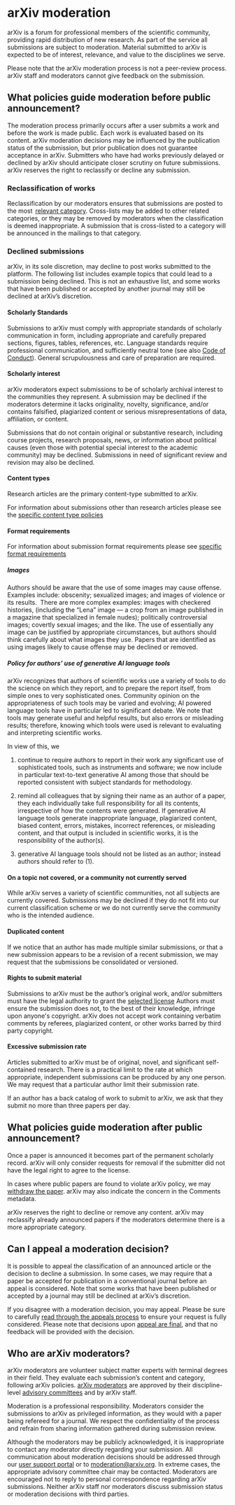 # arXiv moderation

arXiv is a forum for professional members of the scientific community, providing rapid distribution of new research. As part of the service all submissions are subject to moderation. Material submitted to arXiv is expected to be of interest, relevance, and value to the disciplines we serve.

Please note that the arXiv moderation process is not a peer-review process. arXiv staff and moderators cannot give feedback on the submission. 
 
<span id="what-policies"></span>
## What policies guide moderation before public announcement?

The moderation process primarily occurs after a user submits a work and before the work is made public. Each work is evaluated based on its content. arXiv moderation decisions may be influenced by the publication status of the submission, but prior publication does not guarantee acceptance in arXiv. Submitters who have had works previously delayed or declined by arXiv should anticipate closer scrutiny on future submissions. arXiv reserves the right to reclassify or decline any submission.

<span id="reclassification"></span>
### Reclassification of works

Reclassification by our moderators ensures that submissions are posted to the most  [relevant category](https://arxiv.org/category_taxonomy). Cross-lists may be added to other related categories, or they may be removed by moderators when the classification is deemed inappropriate. A submission that is cross-listed to a category will be announced in the mailings to that category. 

<span id="declined"></span>
### Declined submissions

arXiv, in its sole discretion, may decline to post works submitted to the platform. The following list includes example topics that could lead to a submission being declined. This is not an exhaustive list, and some works that have been published or accepted by another journal may still be declined at arXiv’s discretion. 

<span id="scholarly-standards"></span>
#### Scholarly Standards

Submissions to arXiv must comply with appropriate standards of scholarly communication in form, including appropriate and carefully prepared sections, figures, tables, references, etc. Language standards require professional communication, and sufficiently neutral tone (see also [Code of Conduct](../../help/policies/code_of_conduct.md)). General scrupulousness and care of preparation are required.

<span id="scholarly-interest"></span>
#### Scholarly interest

arXiv moderators expect submissions to be of scholarly archival interest to the communities they represent. A submission may be declined if the moderators determine it lacks originality, novelty, significance, and/or contains falsified, plagiarized content or serious misrepresentations of data, affiliation, or content.

Submissions that do not contain original or substantive research, including course projects, research proposals, news, or information about political causes (even those with potential special interest to the academic community) may be declined. Submissions in need of significant review and revision may also be declined.

#### Content types

Research articles are the primary content-type submitted to arXiv.

For information about submissions other than research articles please see the [specific content type policies](/help/policies/content-types.md)

<span id="format"></span>
#### Format requirements

For information about submission format requirements please see [specific format requirements](help/policies/format_requirements.html)


##### Images

Authors should be aware that the use of some images may cause offense. Examples include: obscenity; sexualized images; and images of violence or its results.  There are more complex examples: images with checkered histories, (including the “Lena” image — a crop from an image published in a magazine that specialized in female nudes); politically controversial images; covertly sexual images; and the like. The use of essentially any image can be justified by appropriate circumstances, but authors should think carefully about what images they use. Papers that are identified as using images likely to cause offense may be declined or removed.


<span id="AI-language-tools"></span>

##### Policy for authors’ use of generative AI language tools 

arXiv recognizes that authors of scientific works use a variety of tools to do the science on which they report, and to prepare the report itself, from simple ones to very sophisticated ones. Community opinion on the appropriateness of such tools may be varied and evolving; AI powered language tools have in particular led to significant debate. We note that tools may generate useful and helpful results, but also errors or misleading results; therefore, knowing which tools were used is relevant to evaluating and interpreting scientific works. 

In view of this, we 

1. continue to require authors to report in their work any significant use of sophisticated tools, such as instruments and software; we now include in particular text-to-text generative AI among those that should be reported consistent with subject standards for methodology.

2. remind all colleagues that by signing their name as an author of a paper, they each individually take full responsibility for all its contents, irrespective of how the contents were generated. If generative AI language tools generate inappropriate language, plagiarized content, biased content, errors, mistakes, incorrect references, or misleading content, and that output is included in scientific works, it is the responsibility of the author(s).

3. generative AI language tools should not be listed as an author; instead authors should refer to (1).


<span id="out-of-scope"></span>
#### On a topic not covered, or a community not currently served

While arXiv serves a variety of scientific communities, not all subjects are currently covered. Submissions may be declined if they do not fit into our current classification scheme or we do not currently serve the community who is the intended audience. 

<span id="duplicated-content"></span>
#### Duplicated content

If we notice that an author has made multiple similar submissions, or that a new submission appears to be a revision of a recent submission, we may request that the submissions be consolidated or versioned. 

<span id="rights-to-submit"></span>
#### Rights to submit material

Submissions to arXiv must be the author’s original work, and/or submitters must have the legal authority to grant the [selected license](../../help/license/index.md) Authors must ensure the submission does not, to the best of their knowledge, infringe upon anyone's copyright. arXiv does not accept work containing verbatim comments by referees, plagiarized content, or other works barred by third party copyright. 

<span id="submission-rate"></span>

#### Excessive submission rate

Articles submitted to arXiv must be of original, novel, and significant self-contained research. There is a practical limit to the rate at which appropriate, independent submissions can be produced by any one person. We may request that a particular author limit their submission rate.  

If an author has a back catalog of work to submit to arXiv, we ask that they submit no more than three papers per day.




<span id="policies-after"></span>
## What policies guide moderation after public announcement?

Once a paper is announced it becomes part of the permanent scholarly record. arXiv will only consider requests for removal if the submitter did not have the legal right to agree to the license.

In cases where public papers are found to violate arXiv policy, we may [withdraw the paper](../../help/withdraw.md). arXiv may also indicate the concern in the Comments metadata.

arXiv reserves the right to decline or remove any content. arXiv may reclassify already announced papers if the moderators determine there is a more appropriate category.


<span id="appeal"></span>
## Can I appeal a moderation decision?

It is possible to appeal the classification of an announced article or the decision to decline a submission. In some cases, we may require that a paper be accepted for publication in a conventional journal before an appeal is considered. Note that some works that have been published or accepted by a journal may still be declined at arXiv’s discretion.

If you disagree with a moderation decision, you may appeal. Please be sure to carefully [read through the appeals process](appeals.md) to ensure your request is fully considered. Please note that decisions upon [appeal are final](appeals.md#final), and that no feedback will be provided with the decision.



<span id="who-are-the-moderators"></span>
## Who are arXiv moderators?

arXiv moderators are volunteer subject matter experts with terminal degrees in their field. They evaluate each submission’s content and category, following arXiv policies. [arXiv moderators](https://arxiv.org/moderators) are approved by their discipline-level [advisory committees](../../about/people/scientific_ad_board.md#advisory_committees) and by arXiv staff.

Moderation is a professional responsibility. Moderators consider the submissions to arXiv as privileged information, as they would with a paper being refereed for a journal. We respect the confidentiality of the process and refrain from sharing information gathered during submission review.

Although the moderators may be publicly acknowledged, it is inappropriate to contact any moderator directly regarding your submission. All communication about moderation decisions should be addressed through our [user support portal](https://arxiv-org.atlassian.net/servicedesk/customer/portal/2) or to moderation@arxiv.org. In extreme cases, the appropriate advisory committee chair may be contacted. Moderators are encouraged not to reply to personal correspondence regarding arXiv submissions. Neither arXiv staff nor moderators discuss submission status or moderation decisions with third parties.
